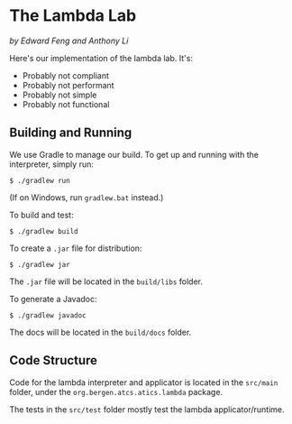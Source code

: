 # The Lambda Lab
*by Edward Feng and Anthony Li*

Here's our implementation of the lambda lab. It's:
* Probably not compliant
* Probably not performant
* Probably not simple
* Probably not functional

## Building and Running
We use Gradle to manage our build. To get up and running with the interpreter, simply run:
```shell script
$ ./gradlew run
```
(If on Windows, run `gradlew.bat` instead.)

To build and test:
```shell script
$ ./gradlew build
```

To create a `.jar` file for distribution:
```shell script
$ ./gradlew jar
```
The `.jar` file will be located in the `build/libs` folder.

To generate a Javadoc:
```shell script
$ ./gradlew javadoc
```
The docs will be located in the `build/docs` folder.

## Code Structure
Code for the lambda interpreter and applicator is located in the `src/main` folder, under the `org.bergen.atcs.atics.lambda` package.

The tests in the `src/test` folder mostly test the lambda applicator/runtime.